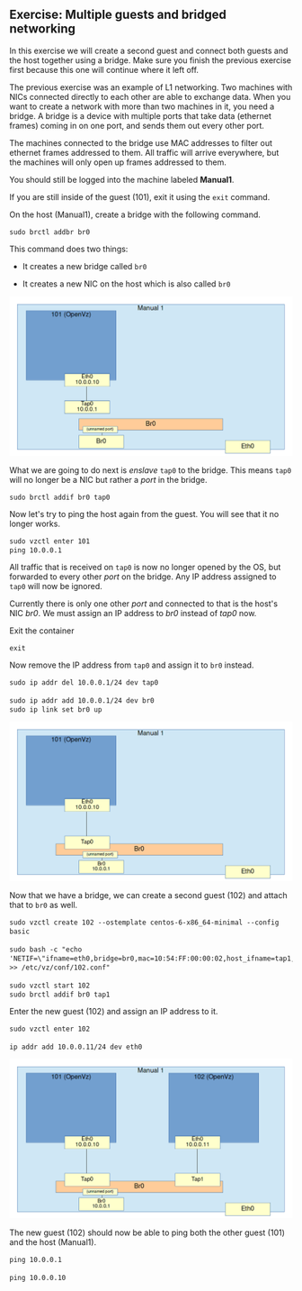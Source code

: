 ## Exercise: Multiple guests and bridged networking

In this exercise we will create a second guest and connect both guests and the host together using a bridge. Make sure you finish the previous exercise first because this one will continue where it left off.

The previous exercise was an example of L1 networking. Two machines with NICs connected directly to each other are able to exchange data. When you want to create a network with more than two machines in it, you need a bridge. A bridge is a device with multiple ports that take data (ethernet frames) coming in on one port, and sends them out every other port.

The machines connected to the bridge use MAC addresses to filter out ethernet frames addressed to them. All traffic will arrive everywhere, but the machines will only open up frames addressed to them.

You should still be logged into the machine labeled **Manual1**.

If you are still inside of the guest (101), exit it using the `exit` command.

On the host (Manual1), create a bridge with the following command.

```
sudo brctl addbr br0
```

This command does two things:

* It creates a new bridge called `br0`

* It creates a new NIC on the host which is also called `br0`

![Bridge created](../images/01_02_01-bridge.png)

What we are going to do next is *enslave* `tap0` to the bridge. This means `tap0` will no longer be a NIC but rather a *port* in the bridge.

```
sudo brctl addif br0 tap0
```

Now let's try to ping the host again from the guest. You will see that it no longer works.

```
sudo vzctl enter 101
ping 10.0.0.1
```

All traffic that is received on `tap0` is now no longer opened by the OS, but forwarded to every other *port* on the bridge. Any IP address assigned to `tap0` will now be ignored.

Currently there is only one other *port* and connected to that is the host's NIC *br0*. We must assign an IP address to *br0* instead of *tap0* now.

Exit the container

```
exit
```

Now remove the IP address from `tap0` and assign it to `br0` instead.

```
sudo ip addr del 10.0.0.1/24 dev tap0

sudo ip addr add 10.0.0.1/24 dev br0
sudo ip link set br0 up
```

![Tap0 enslaved](../images/01_02_02-bridge_attached.png)

Now that we have a bridge, we can create a second guest (102) and attach that to `br0` as well.

```
sudo vzctl create 102 --ostemplate centos-6-x86_64-minimal --config basic

sudo bash -c "echo 'NETIF=\"ifname=eth0,bridge=br0,mac=10:54:FF:00:00:02,host_ifname=tap1,host_mac=10:54:FF:00:01:02\"' >> /etc/vz/conf/102.conf"

sudo vzctl start 102
sudo brctl addif br0 tap1
```

Enter the new guest (102) and assign an IP address to it.

```
sudo vzctl enter 102

ip addr add 10.0.0.11/24 dev eth0
```

![Tap1 enslaved](../images/01_02_03-bridge_both_attached.png)

The new guest (102) should now be able to ping both the other guest (101) and the host (Manual1).

```
ping 10.0.0.1

ping 10.0.0.10
```
